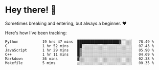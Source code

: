 # Hey there! 👋
Sometimes breaking and entering, but always a beginner. ❤️

Here's how I've been tracking:
<!--START_SECTION:waka-->

```text
Python           19 hrs 47 mins  ███████████████████▓░░░░░   78.49 %
C                1 hr 52 mins    ██░░░░░░░░░░░░░░░░░░░░░░░   07.43 %
JavaScript       1 hr 29 mins    █▒░░░░░░░░░░░░░░░░░░░░░░░   05.90 %
C++              1 hr 11 mins    █▒░░░░░░░░░░░░░░░░░░░░░░░   04.69 %
Markdown         36 mins         ▓░░░░░░░░░░░░░░░░░░░░░░░░   02.38 %
Makefile         5 mins          ░░░░░░░░░░░░░░░░░░░░░░░░░   00.35 %
```

<!--END_SECTION:waka-->
